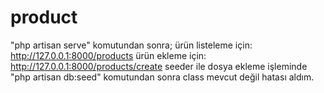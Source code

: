 # product
"php artisan serve" komutundan sonra;
ürün listeleme için: http://127.0.0.1:8000/products
ürün ekleme için: http://127.0.0.1:8000/products/create
seeder ile dosya ekleme işleminde "php artisan db:seed" komutundan sonra class mevcut değil hatası aldım.
